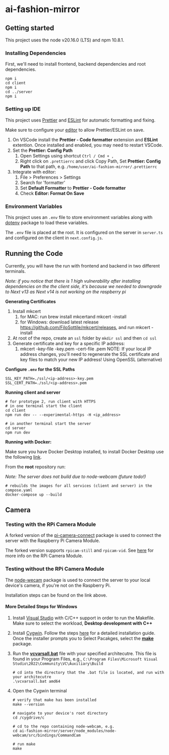 # ai-fashion-mirror

## Getting started

This project uses the node v20.16.0 (LTS) and npm 10.8.1.

### Installing Dependencies

First, we'll need to install frontend, backend dependencies and root dependencies.

```shell
npm i
cd client
npm i
cd ../server
npm i
```

### Setting up IDE

This project uses [Prettier](https://prettier.io/) and [ESLint](eslint.org) for automatic formatting and fixing.

Make sure to configure your [editor](https://prettier.io/docs/en/editors) to allow Prettier/ESLint on save.

1. On VSCode install the **Prettier - Code formatter** extension and **ESLint** extention. Once installed and enabled, you may need to restart VSCode.
2. Set the **Prettier: Config Path**
    1. Open Settings using shortcut `Ctrl / Cmd + ,`
    2. Right click on `.prettierrc` and click Copy Path, Set **Prettier: Config Path** to that path, e.g. `/home/user/ai-fashion-mirror/.prettierrc`
3. Integrate with editor:
    1. File > Preferences > Settings
    2. Search for 'formatter'
    3. Set **Default Formatter** to **Prettier - Code formatter**
    4. Check **Editor: Format On Save**

### Environment Variables

This project uses an `.env` file to store environment variables along with [dotenv](https://www.npmjs.com/package/dotenv) package to load these variables.

The `.env` file is placed at the root. It is configured on the server in `server.ts` and configured on the client in `next.config.js`.

## Running the Code

Currently, you will have the run with frontend and backend in two different terminals.

_Note: if you notice that there is 1 high vulnerability after installing dependencies on the the client side, it's because we needed to downgrade to Next v13 as Next v14 is not working on the raspberry pi_

**Generating Certificates**

1. Install mkcert
    1. for MAC: run brew install mkcertand mkcert -install
    2. for Windows: download latest release https://github.com/FiloSottile/mkcert/releases, and run mkcert -install
2. At root of the repo, create an ```ssl``` folder by ```mkdir ssl``` and then ```cd ssl```            
3. Generate certificate and key for a specific IP address:
    1. mkcert -key-file <ip-address>-key.pem -cert-file <ip-address>.pem <ip-address>
NOTE: If your local IP address changes, you’ll need to regenerate the SSL certificate and key files to match your new IP address!
Using OpenSSL (alternative)

**Configure ```.env``` for the SSL Paths**

```shell
SSL_KEY_PATH=./ssl/<ip-address>-key.pem
SSL_CERT_PATH=./ssl/<ip-address>.pem
```

**Running client and server**

```shell
# for prototype 2, run client with HTTPS
# in one terminal start the client
cd client
npm run dev -- --experimental-https -H <ip_address>
```

```shell
# in another terminal start the server
cd server
npm run dev
```

**Running with Docker:**

Make sure you have Docker Desktop installed, to install Docker Desktop use the following [link](https://www.docker.com/products/docker-desktop/).

From the **root** repository run:

_Note: The server does not build due to node-webcam (future todo!)_

```shell
# rebuilds the images for all services (client and server) in the compose.yaml
docker-compose up --build
```

## Camera

### Testing with the RPi Camera Module

A forked version of the [pi-camera-connect](https://www.npmjs.com/package/pi-camera-connect) package is used to connect the server with the Raspberry Pi Camera Module.

The forked version supports `rpicam-still` and `rpicam-vid`. See [here](https://projects.raspberrypi.org/en/projects/getting-started-with-picamera/3) for more info on the RPi Camera Module.

### Testing without the RPi Camera Module

The [node-wecam](https://www.npmjs.com/package/node-webcam) package is used to connect the server to your local device's camera, if you're not on the Raspberry Pi.

Installation steps can be found on the link above.

#### More Detailed Steps for Windows

1. Install [Visual Studio](https://learn.microsoft.com/en-us/cpp/build/vscpp-step-0-installation?view=msvc-170) with C/C++ support in order to run the Makefile. Make sure to select the workload, **Desktop development with C++**
2. Install [Cygwin](https://cygwin.com/install.html). Follow the steps [here](https://github.com/lakelse/videos/tree/90d2e365e07b365795852fcd679eb93be5d8b6f7/01-install-cygwin-on-windows-youtube) for a detailed installation guide. Once the installer prompts you to Select Pacakges, select the [**make**](https://earthly.dev/blog/makefiles-on-windows/#:~:text=make%20%2Dv.-,Cygwin,-Historically%2C%20one%20of) package.
3. Run the [**vcvarsall.bat**](https://learn.microsoft.com/en-us/cpp/build/building-on-the-command-line?view=msvc-170) file with your specified architecutre. This file is found in your Program Files, e.g., `C:\Program Files\Microsoft Visual Studio\2022\Community\VC\Auxiliary\Build`
   ```shell
   # cd into the directory that the .bat file is located, and run with your architecutre
   .\vcvarsall.bat amd64
   ```
4. Open the Cygwin terminal

   ```shell
   # verify that make has been installed
   make --version

   # navigate to your device's root directory
   cd /cygdrive/c

   # cd to the repo containing node-webcam, e.g.
   cd ai-fashion-mirror/server/node_modules/node-webcam/src/bindings/CommandCam

   # run make
   make
   ```
